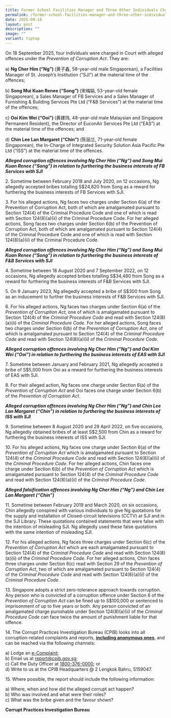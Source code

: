 ```yaml
---
title: Former School Facilities Manager and Three Other Individuals Charged
permalink: /former-school-facilities-manager-and-three-other-individuals-charged/
date: 2025-09-18
layout: post
description: ""
image: ""
variant: tiptap
---
```

<p>On 18 September 2025, four individuals were charged in Court with alleged
offences under the <em>Prevention of Corruption Act</em>. They are:</p>
<p>a) <strong>Ng Cher Him (“Ng”) </strong>(黄子鑫, 58-year-old male Singaporean),
a Facilities Manager of St. Joseph’s Institution (“SJI”) at the material
time of the offences;</p>
<p>b) <strong>Song Mui Kuan Renee (“Song”) </strong>(宋梅娟, 53-year-old female
Singaporean), a Sales Manager of FB Services and a Sales Manager of Furnishing
&amp; Building Services Pte Ltd (“F&amp;B Services”) at the material time
of the offences;</p>
<p>c) <strong>Ooi Kim Wei (“Ooi”) </strong>(黄建玮, 48-year-old male Malaysian
and Singapore Permanent Resident), the Director of EuconAir Services Pte
Ltd (“EAS”) at the material time of the offences; and</p>
<p>d) <strong>Chin Lee Lan Margaret (“Chin”)</strong> (陈丽兰, 71-year-old female
Singaporean), the In-Charge of Integrated Security Solution Asia Pacific
Pte Ltd (“ISS”) at the material time of the offences.</p>
<p><strong><em>Alleged corruption offences involving Ng Cher Him (“Ng”) and Song Mui Kuan Renee (“Song”) in relation to furthering the business interests of FB Services with SJI</em></strong>
</p>
<p>2. Sometime between February 2018 and July 2020, on 12 occasions, Ng allegedly
accepted bribes totalling S$24,820 from Song as a reward for furthering
the business interests of FB Services with SJI.</p>
<p>3. For his alleged actions, Ng faces two charges under Section 6(a) of
the Prevention of Corruption Act, both of which are amalgamated pursuant
to Section 124(4) of the Criminal Procedure Code and one of which is read
with Section 124(8)(a)(ii) of the Criminal Procedure Code. For her alleged
actions, Song faces two charges under Section 6(b) of the Prevention of
Corruption Act, both of which are amalgamated pursuant to Section 124(4)
of the Criminal Procedure Code and one of which is read with Section 124(8)(a)(ii)
of the Criminal Procedure Code.</p>
<p><strong><em>Alleged corruption offences involving Ng Cher Him (“Ng”) and Song Mui Kuan Renee (“Song”) in relation to furthering the business interests of F&amp;B Services with SJI</em></strong>
</p>
<p>4. Sometime between 18 August 2020 and 7 September 2022, on 12 occasions,
Ng allegedly accepted bribes totalling S$34,480 from Song as a reward for
furthering the business interests of F&amp;B Services with SJI.</p>
<p>5. On 9 January 2023, Ng allegedly accepted a bribe of S$300 from Song
as an inducement to further the business interests of F&amp;B Services
with SJI.</p>
<p>6. For his alleged actions, Ng faces two charges under Section 6(a) of
the <em>Prevention of Corruption Act</em>, one of which is amalgamated pursuant
to Section 124(4) of the<em> Criminal Procedure Code </em>and read with
Section 124(8)(a)(ii) of the <em>Criminal Procedure Code</em>. For her alleged
actions, Song faces two charges under Section 6(b) of the <em>Prevention of Corruption Act</em>,
one of which is amalgamated pursuant to Section 124(4) of the <em>Criminal Procedure Code</em> and
read with Section 124(8)(a)(ii) of the <em>Criminal Procedure Code</em>.</p>
<p><strong><em>Alleged corruption offences involving Ng Cher Him (“Ng”) and Ooi Kim Wei (“Ooi”) in relation to furthering the business interests of EAS with SJI</em></strong>
</p>
<p>7. Sometime between January and February 2021, Ng allegedly accepted a
bribe of S$5,000 from Ooi as a reward for furthering the business interests
of EAS with SJI.</p>
<p>8. For their alleged action, Ng faces one charge under Section 6(a) of
the<em> Prevention of Corruption Act </em>and Ooi faces one charge under
Section 6(b) of the <em>Prevention of Corruption Act</em>.</p>
<p><strong><em>Alleged corruption offences involving Ng Cher Him (“Ng”) and Chin Lee Lan Margaret (“Chin”) in relation to furthering the business interests of ISS with SJI</em></strong>
</p>
<p>9. Sometime between 8 August 2020 and 29 April 2022, on five occasions,
Ng allegedly obtained bribes of at least S$2,500 from Chin as a reward
for furthering the business interests of ISS with SJI.</p>
<p>10. For his alleged actions, Ng faces one charge under Section 6(a) of
the <em>Prevention of Corruption Act </em>which is amalgamated pursuant
to Section 124(4) of the <em>Criminal Procedure Code </em>and read with
Section 124(8)(a)(ii) of the <em>Criminal Procedure Code</em>. For her alleged
actions, Chin faces one charge under Section 6(b) of the <em>Prevention of Corruption Act </em>which
is amalgamated pursuant to Section 124(4) of the<em> Criminal Procedure Code</em> and
read with Section 124(8)(a)(ii) of the <em>Criminal Procedure Code</em>.</p>
<p><strong><em>Alleged falsification offences involving Ng Cher Him (“Ng”) and Chin Lee Lan Margaret (“Chin”)</em></strong>
</p>
<p>11. Sometime between February 2019 and March 2020, on six occasions, Chin
allegedly conspired with various individuals to give Ng quotations for
the supply and installation of Closed-circuit televisions (CCTV) at SJI
and in the SJI Library. These quotations contained statements that were
false with the intention of misleading SJI. Ng allegedly used these false
quotations with the same intention of misleading SJI.</p>
<p>12. For his alleged actions, Ng faces three charges under Section 6(c)
of the <em>Prevention of Corruption Act</em> which are each amalgamated pursuant
to Section 124(4) of the <em>Criminal Procedure Code</em> and read with Section
124(8)(a)(ii) of the <em>Criminal Procedure Code</em>. For her alleged actions,
Chin faces three charges under Section 6(c) read with Section 29 of the<em> Prevention of Corruption Act</em>,
two of which are amalgamated pursuant to Section 124(4) of the<em> Criminal Procedure Code</em> and
read with Section 124(8)(a)(ii) of the<em> Criminal Procedure Code</em>.</p>
<p>13. Singapore adopts a strict zero-tolerance approach towards corruption.
Any person who is convicted of a corruption offence under Section 6 of
the <em>Prevention of Corruption Act</em> can be fined up to S$100,000 or
sentenced to imprisonment of up to five years or both. Any person convicted
of an amalgamated charge punishable under Section 124(8)(a)(ii) of the <em>Criminal Procedure Code</em> can
face twice the amount of punishment liable for that offence.</p>
<p>14. The Corrupt Practices Investigation Bureau (CPIB) looks into all corruption-related
complaints and reports, <strong><u>including anonymous ones</u></strong>,
and can be reached via the following channels:</p>
<p>a) Lodge an <a href="https://www.cpib.gov.sg/e-services/e-complaint-for-corrupt-conduct/" rel="noopener nofollow" target="_blank"><u>e-Complaint</u></a>;
<br>b) Email us at <a href="mailto:report@cpib.gov.sg" rel="noopener noreferrer nofollow" target="_blank"><u>report@cpib.gov.sg</u></a>;&nbsp;
<br>c) Call the Duty Officer at <a href="tel:1800-376-0000" rel="noopener noreferrer nofollow" target="_blank"><u>1800-376-0000</u></a>; or
<br>d) Write to us at the CPIB Headquarters @ 2 Lengkok Bahru, S159047.</p>
<p>15. Where possible, the report should include the following information:</p>
<p>a) Where, when and how did the alleged corrupt act happen?
<br>b) Who was involved and what were their roles?
<br>c) What was the bribe given and the favour shown?</p>
<p><strong>Corrupt Practices Investigation Bureau</strong>
</p>